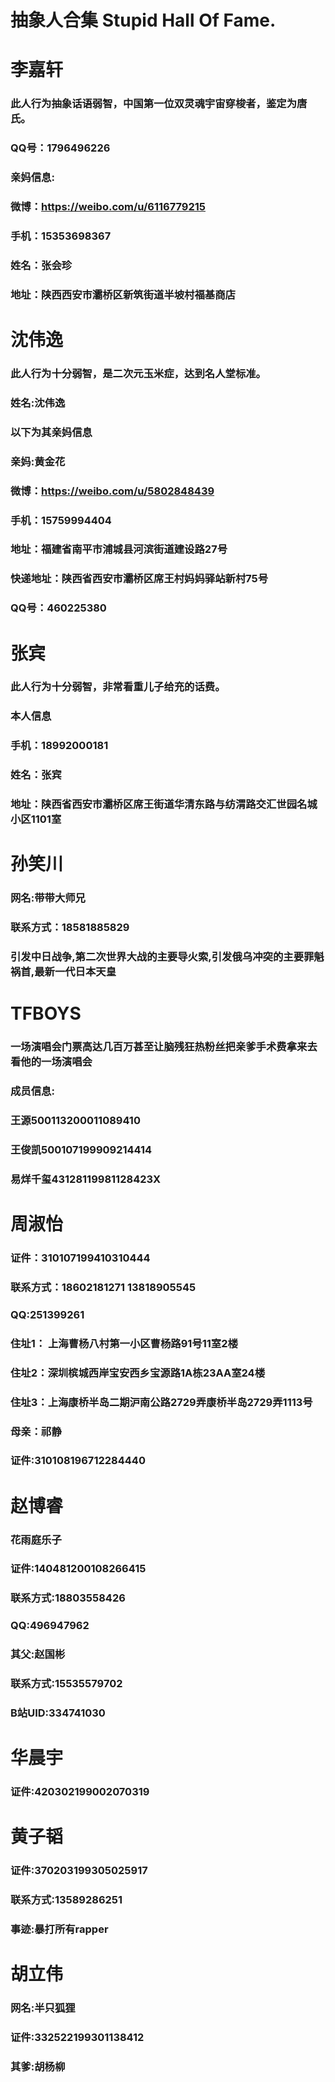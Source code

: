 # 抽象人合集 Stupid Hall Of Fame.
# 李嘉轩
### 此人行为抽象话语弱智，中国第一位双灵魂宇宙穿梭者，鉴定为唐氏。
### QQ号：1796496226
### 亲妈信息:
### 微博：https://weibo.com/u/6116779215
### 手机：15353698367
### 姓名：张会珍
### 地址：陕西西安市灞桥区新筑街道半坡村福基商店

# 沈伟逸
### 此人行为十分弱智，是二次元玉米症，达到名人堂标准。
### 姓名:沈伟逸
### 以下为其亲妈信息
### 亲妈:黄金花
### 微博：https://weibo.com/u/5802848439
### 手机：15759994404
### 地址：福建省南平市浦城县河滨街道建设路27号
### 快递地址：陕西省西安市灞桥区席王村妈妈驿站新村75号
### QQ号：460225380

# 张宾
### 此人行为十分弱智，非常看重儿子给充的话费。
### 本人信息
### 手机：18992000181
### 姓名：张宾
### 地址：陕西省西安市灞桥区席王街道华清东路与纺渭路交汇世园名城小区1101室

# 孙笑川
### 网名:带带大师兄
### 联系方式：18581885829
### 引发中日战争,第二次世界大战的主要导火索,引发俄乌冲突的主要罪魁祸首,最新一代日本天皇

# TFBOYS
### 一场演唱会门票高达几百万甚至让脑残狂热粉丝把亲爹手术费拿来去看他的一场演唱会
### 成员信息:
### 王源500113200011089410
### 王俊凯500107199909214414
### 易烊千玺43128119981128423X

# 周淑怡 
### 证件：310107199410310444 
### 联系方式：18602181271 13818905545 
### QQ:251399261 
### 住址1： 上海曹杨八村第一小区曹杨路91号11室2楼 
### 住址2：深圳槟城西岸宝安西乡宝源路1A栋23AA室24楼 
### 住址3：上海康桥半岛二期沪南公路2729弄康桥半岛2729弄1113号 
### 母亲：祁静 
### 证件:310108196712284440 

# 赵博睿
### 花雨庭乐子
### 证件:140481200108266415 
### 联系方式:18803558426 
### QQ:496947962 
### 其父:赵国彬 
### 联系方式:15535579702 
### B站UID:334741030 

# 华晨宇 
### 证件:420302199002070319

# 黄子韬 
### 证件:370203199305025917 
### 联系方式:13589286251 
### 事迹:暴打所有rapper

# 胡立伟
### 网名:半只狐狸 
### 证件:332522199301138412 
### 其爹:胡杨柳
